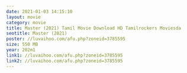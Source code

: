 ```yaml
---
date: 2021-01-03 14:15:10
layout: movie
category: movie
title: Master (2021) Tamil Movie Download HD Tamilrockers Moviesda
seotitle: Master (2021)
poster: //luvaihoo.com/afu.php?zoneid=3785595
size: 550 MB
year: 202m1
link1: //luvaihoo.com/afu.php?zoneid=3785595
link2: //luvaihoo.com/afu.php?zoneid=3785595
---
```


